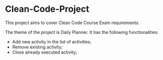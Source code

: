 # Clean-Code-Project

This project aims to cover Clean Code Course Exam requirements.

The theme of the project is Daily Planner. It has the following functionalities:
- Add new activity in the list of activities;
- Remove existing activity;
- Close already executed activity;
